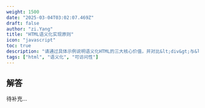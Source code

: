 ```yaml
---
weight: 1500
date: "2025-03-04T03:02:07.469Z"
draft: false
author: "zi.Yang"
title: "HTML语义化实现原则"
icon: "javascript"
toc: true
description: "请通过具体示例说明语义化HTML的三大核心价值，并对比&lt;div&gt;与&lt;article&gt;、&lt;b&gt;与&lt;strong&gt;、&lt;i&gt;与&lt;em&gt;等标签的语义差异及其对无障碍访问的影响。"
tags: ["html", "语义化", "可访问性"]
---
```


## 解答

待补充...
